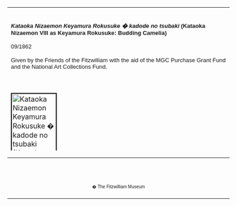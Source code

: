 <html>

<head>

<title>Info</title>
</head>



<div align="center">
  <center>
  <table border="0" width="100%" cellpadding="0" cellspacing="4" height="326">
    <tr>
      <td width="100%" height="30">
      </td>
    </tr>
    <tr>
      <td width="100%" height="30">
      <font FACE="Arial"><b><i><font size="2">Kataoka Nizaemon Keyamura Rokusuke
      � kadode no tsubaki</font></i><font size="2"> (Kataoka Nizaemon VIII as
      Keyamura Rokusuke: Budding Camelia)</font></b>
      <p><font size="2">09/1862</font></p>
      </font><font FACE="Arial" SIZE="2">
      <p>Given by the Friends of the Fitzwilliam with the aid of the MGC
      Purchase Grant Fund and the National Art Collections Fund.</font>
      </td>
    </tr>
    <tr>
      <td width="100%" height="30">
      </td>
    </tr>
    <tr>
      <td width="100%" height="30">
      <a href="KUN/kunp88.htm"><img border="2" src="P.88-1999_small.jpg" alt="Kataoka Nizaemon Keyamura Rokusuke � kadode no tsubaki (Kataoka Nizaemon VIII as Keyamura Rokusuke: Budding Camelia)" width="100" height="142"></a>
      </td>
    </tr>
    <tr>
      <td width="100%" height="30">
      </td>
    </tr>
    <tr>
      <td width="100%" height="30">
      <font FACE="Arial"><font size="2">From the series <i><a href="KUN/kunp89.htm">Tosei mitate
      sanju-rokkasen</a></i> (Comparison of roles with the thirty-six flowers at
      their zenith).</font>
      <p><font size="2">The character of Rokusuke was a master fencer in a play
      that dramatised a revenge enacted in 1586. He lived in a village deep in
      the mountains of Kyushu. He is seeking revenge for the death of his old
      fencing master Ichimisai at the hands of Takumi. He wears formal dress and
      carries a branch of plum blossoms with both white and red petals to
      symbolise Ichimisai's daughters, and a branch of camelia to symbolise his
      widow Oko. Hence the comparison between the role of Rokusuke and the
      camellia in the title of this print.<br>
      <br>
      The printing includes blind embossing (<i>karazuri</i>), textile-embossing
      (<i>nunome-zuri</i>) and burnishing (<i>tsuya-zuri</i>) on black collar.</font></font>
      </td>
    </tr>
  </table>
  </center>
</div>
<div align="center">
  <center>
  <table border="0" cellpadding="0" width="100%" cellspacing="4">
    <tr>
      <td width="26%">
        <p align="center"><br>
        <br>
        <font FACE="Arial" size="1">� The Fitzwilliam Museum</font></p>
      </td>
    </tr>
  </table>
  </center>
</div>
</body>
</html>
